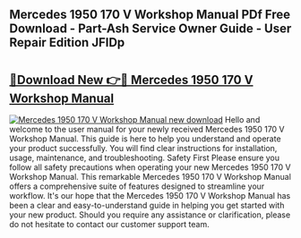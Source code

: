 ## Mercedes 1950 170 V Workshop Manual PDf Free Download - Part-Ash Service Owner Guide - User Repair Edition JFIDp

# <h2><a href="http://bc52173.oget.top/?id=Mercedes+1950+170+V+Workshop+Manual">🔗Download New 👉🔴 Mercedes 1950 170 V Workshop Manual</a></h2>

[![Mercedes 1950 170 V Workshop Manual new download](https://i.imgur.com/5g1atiW.png)](http://bc52173.oget.top/?id=Mercedes+1950+170+V+Workshop+Manual)
Hello and welcome to the user manual for your newly received Mercedes 1950 170 V Workshop Manual. This guide is here to help you understand and operate your product successfully. You will find clear instructions for installation, usage, maintenance, and troubleshooting. Safety First Please ensure you follow all safety precautions when operating your new Mercedes 1950 170 V Workshop Manual. This remarkable Mercedes 1950 170 V Workshop Manual offers a comprehensive suite of features designed to streamline your workflow. It's our hope that the Mercedes 1950 170 V Workshop Manual has been a clear and easy-to-understand guide in helping you get started with your new product. Should you require any assistance or clarification, please do not hesitate to contact our customer support team.
